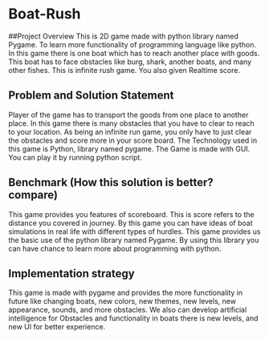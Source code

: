 # Boat-Rush

##Project Overview
This is 2D game made with python library named Pygame. To learn more functionality of programming language like python. In this game there is one boat which has to reach another place with goods. This boat has to face obstacles like burg, shark, another boats, and many other fishes. This is infinite rush game. You also given Realtime score.


## Problem and Solution Statement
Player of the game has to transport the goods from one place to another place. In this game there is many obstacles that you have to clear to reach to your location. As being an infinite run game, you only have to just clear the obstacles and score more in your score board. The Technology used in this game is Python, library named pygame. The Game is made with GUI. You can play it by running python script.

## Benchmark (How this solution is better? compare)
This game provides you features of scoreboard. This is score refers to the distance you covered in journey. By this game you can have ideas of boat simulations in real life with different types of hurdles. This game provides us the basic use of the python library named Pygame. By using this library you can have chance to learn more about programming with python.

## Implementation strategy
This game is made with pygame and provides the more functionality in future like changing boats, new colors, new themes, new levels, new appearance, sounds, and more obstacles. We also can develop artificial intelligence for Obstacles and functionality in boats there is new levels, and new UI for better experience.
